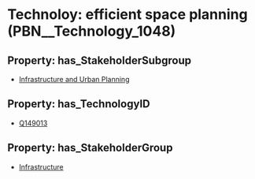 # Technoloy: __efficient space planning__ (PBN__Technology_1048)

## Property: has_StakeholderSubgroup

* [Infrastructure and Urban Planning](PBN__TechSubgroup_86)

## Property: has_TechnologyID

* [Q149013](Q149013)

## Property: has_StakeholderGroup

* [Infrastructure](PBN__TechGroup_4)

